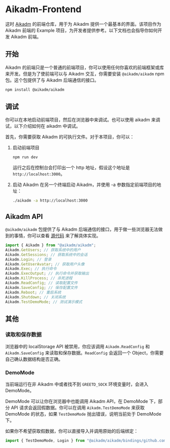 # Aikadm-Frontend

这时 [Aikadm](https://github.com/HumXC/aikadm) 的前端仓库，用于为 Aikadm 提供一个最基本的界面。该项目作为 Aikadm 前端的 Example 项目，为开发者提供参考。以下文档也会指导你如何开发 Aikadm 前端。

## 开始

Aikadm 的前端只是一个普通的前端项目，你可以使用任何你喜欢的前端框架或库来开发。但是为了使前端可以与 Aikadm 交互，你需要安装 `@aikadm/aikadm` npm 包。这个包提供了与 Aikadm 后端通信的接口。

```bash
npm install @aikadm/aikadm
```

## 调试

你可以在本地启动前端项目，然后在浏览器中来调试。也可以使用 aikadm 来调试，以下介绍如何在 aikadm 中调试。

首先，你需要获取 Aikadm 的可执行文件。对于本项目，你可以：

1. 启动前端项目

    ```bash
    npm run dev
    ```

    运行之后在控制台会打印出一个 http 地址，假设这个地址是 `http://localhost:3000`。

2. 启动 Aikadm
   在另一个终端启动 Aikadm，并使用 -a 参数指定前端项目的地址：

    ```bash
    ./aikadm -a http://localhost:3000
    ```

## Aikadm API

`@aikadm/aikadm` 包提供了与 Aikadm 后端通信的接口，用于做一些浏览器无法做到的事情，你可以查看 [源代码](https://github.com/HumXC/aikadm/blob/main/aikadm.go) 来了解具体实现。

```ts
import { Aikadm } from "@aikadm/aikadm";
Aikadm.GetUsers; // 获取系统中的用户
Aikadm.GetSessions; // 获取系统中的会话
Aikadm.Login; // 登录
Aikadm.GetUserAvatar; // 获取用户头像
Aikadm.Exec; // 执行命令
Aikadm.ExecOutput; // 执行命令并获取输出
Aikadm.KillProcess; // 杀死进程
Aikadm.ReadConfig; // 读取配置文件
Aikadm.SaveConfig; // 保存配置文件
Aikadm.Reboot; // 重启系统
Aikadm.Shutdown; // 关闭系统
Aikadm.TestDemoMode; // 测试演示模式
```

## 其他

### 读取和保存数据

浏览器中的 localStorage API 被禁用，你应该调用 `Aikadm.ReadConfig` 和 `Aikadm.SaveConfig` 来读取和保存数据。`ReadConfig` 会返回一个 Object，你需要自己确认数据结构是否正确。

### DemoMode

当前端运行在非 Aikadm 中或者找不到 `GREETD_SOCK` 环境变量时，会进入 DemoMode。

DemoMode 可以让你在浏览器中也能调用 Aikadm API，在 DemoMode 下，部分 API 请求会返回假数据。你可以在调用 `Aikadm.TestDemoMode` 来获取 DemoMode 的状态，如果 `TestDemoMode` 抛出错误，说明当前处于 DemoMode 下。

如果你不希望获取假数据，你可以直接导入并调用原始的后端绑定：

```ts
import { TestDemoMode, Login } from "@aikadm/aikadm/bindings/github.com/HumXC/aikadm/aikadm";
```
